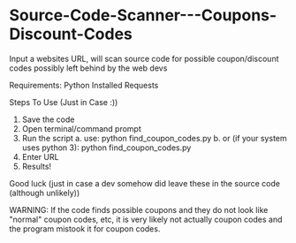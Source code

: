 # Source-Code-Scanner---Coupons-Discount-Codes
Input a websites URL, will scan source code for possible coupon/discount codes possibly left behind by the web devs

Requirements:
Python Installed
Requests 

Steps To Use (Just in Case :))
1. Save the code
2. Open terminal/command prompt
3. Run the script
a. use: python find_coupon_codes.py
b. or (if your system uses python 3): python find_coupon_codes.py
4. Enter URL
5. Results!

Good luck (just in case a dev somehow did leave these in the source code (although unlikely)) 

WARNING: 
If the code finds possible coupons and they do not look like "normal" coupon codes, etc, it is very likely not actually coupon codes and the program mistook it for coupon codes. 
